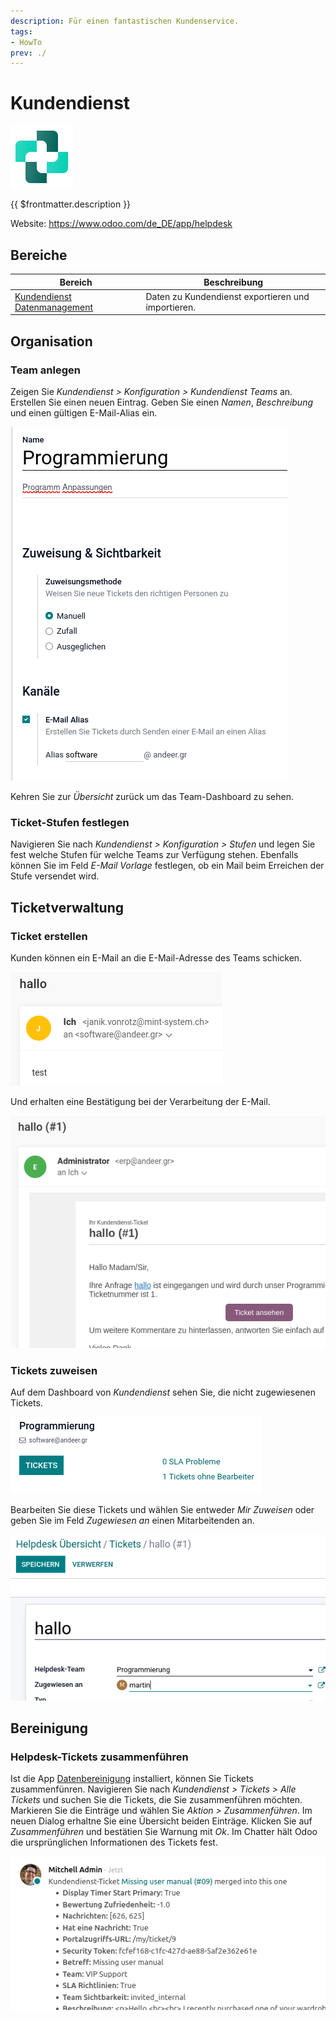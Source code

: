 ```yaml
---
description: Für einen fantastischen Kundenservice.
tags:
- HowTo
prev: ./
---
```

# Kundendienst
![icons_odoo_helpdesk](assets/icons_odoo_helpdesk.png)

{{ $frontmatter.description }}

Website: <https://www.odoo.com/de_DE/app/helpdesk>

## Bereiche

| Bereich                                                           | Beschreibung                                       |
| ----------------------------------------------------------------- | -------------------------------------------------- |
| [Kundendienst Datenmanagement](Kundendiesnt%20Datenmanagement.md) | Daten zu Kundendienst exportieren und importieren. |

## Organisation

### Team anlegen

Zeigen Sie *Kundendienst > Konfiguration > Kundendienst Teams* an. Erstellen Sie einen neuen Eintrag. Geben Sie einen *Namen*, *Beschreibung* und einen gültigen E-Mail-Alias ein.

![](assets/Kundendiesnt%20Programmierung.png)

Kehren Sie zur *Übersicht* zurück um das Team-Dashboard zu sehen.

### Ticket-Stufen festlegen

Navigieren Sie nach *Kundendienst > Konfiguration > Stufen* und legen Sie fest welche Stufen für welche Teams zur Verfügung stehen. Ebenfalls können Sie im Feld *E-Mail Vorlage* festlegen, ob ein Mail beim Erreichen der Stufe versendet wird.

## Ticketverwaltung

### Ticket erstellen

Kunden können ein E-Mail an die E-Mail-Adresse des Teams schicken.

![](assets/Kundendienst%20Mail%20Out.png)

Und erhalten eine Bestätigung bei der Verarbeitung der E-Mail.

![](assets/Kundendienst%20Eingang.png)

### Tickets zuweisen

Auf dem Dashboard von *Kundendienst* sehen Sie, die nicht zugewiesenen Tickets.

![](assets/Kundendiest%20Tickets%20ohne%20Bearbeiter.png)

Bearbeiten Sie diese Tickets und wählen Sie entweder *Mir Zuweisen* oder geben Sie im Feld *Zugewiesen an* einen Mitarbeitenden an.

![](assets/Kundendiesnt%20Zugewiesen.png)

## Bereinigung

### Helpdesk-Tickets zusammenführen

Ist die App [Datenbereinigung](Data%20Cleaning.md) installiert, können Sie Tickets zusammenfünren. Navigieren Sie nach *Kundendienst > Tickets > Alle Tickets* und suchen Sie die Tickets, die Sie zusammenführen möchten. Markieren Sie die Einträge und wählen Sie *Aktion > Zusammenführen*.  Im neuen Dialog erhaltne Sie eine Übersicht beiden Einträge. Klicken Sie auf *Zusammenführen* und bestätien Sie Warnung mit *Ok*. Im Chatter hält Odoo die ursprünglichen Informationen des Tickets fest.

![](assets/Helpdesk%20Merged.png)